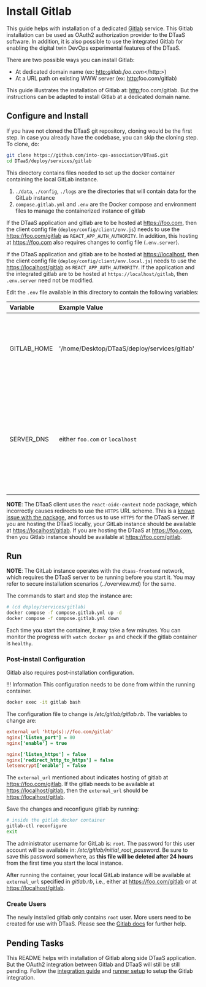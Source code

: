 # Install Gitlab

This guide helps with installation of a dedicated
[Gitlab](https://gitlab.com) service. This Gitlab installation can be used
as OAuth2 authorization provider to the DTaaS software.
In addition, it is also possible to use the integrated Gitlab for
enabling the digital twin DevOps experimental features of the DTaaS.

There are two possible ways you can install Gitlab:

* At dedicated domain name (ex: <http:>_gitlab.foo.com_</http:>)
* At a URL path on existing WWW server (ex: <http:>foo.com/gitlab</http>)

This guide illustrates the installation of Gitlab at:
<http:>foo.com/gitlab</http>. But the instructions can be
adapted to install Gitlab at a dedicated domain name.

## Configure and Install

If you have not cloned the DTaaS git repository, cloning would be
the first step.
In case you already have the codebase, you can skip the cloning step.
To clone, do:

```bash
git clone https://github.com/into-cps-association/DTaaS.git
cd DTaaS/deploy/services/gitlab
```

This directory contains files
needed to set up the docker container containing the local GitLab instance.

1. `./data`, `./config`, `./logs` are the directories that will contain data for
   the GitLab instance
1. `compose.gitlab.yml` and `.env` are the Docker compose and environment files
   to manage the containerized instance of gitlab

If the DTaaS application and gitlab are to be hosted at <https://foo.com>, then
the client config file (`deploy/config/client/env.js`)
needs to use the <https://foo.com/gitlab> as `REACT_APP_AUTH_AUTHORITY`.
In addition, this hosting at <https://foo.com> also requires changes to
config file (`.env.server`).

If the DTaaS application and gitlab are to be hosted at <https://localhost>, then
the client config file (`deploy/config/client/env.local.js`)
needs to use the <https://localhost/gitlab> as `REACT_APP_AUTH_AUTHORITY`.
If the application and the integrated gitlab are to be hosted at
`https://localhost/gitlab`, then `.env.server` need not be modified.

Edit the `.env` file available in this directory to contain the following variables:

| Variable    | Example Value                                | Explanation                                                                                                                  |
| :---------- | :------------------------------------------- | :--------------------------------------------------------------------------------------------------------------------------- |
| GITLAB_HOME | '/home/Desktop/DTaaS/deploy/services/gitlab' | Full path to the DTaaS gitlab directory. This is an absolute path with no trailing slash.                                    |
| SERVER_DNS  | either `foo.com` or `localhost`                               | The server DNS, if you are deploying with a dedicated server. Remember not use _http(s)_ at the beginning of the DNS string. |

**NOTE**: The DTaaS client uses the `react-oidc-context` node package, which
incorrectly causes redirects to use the `HTTPS` URL scheme. This is a
[known issue with the package](https://github.com/authts/react-oidc-context/issues/1288),
and forces us to use `HTTPS` for the DTaaS server. If you are hosting the DTaaS
locally, your GitLab instance should be available at <https://localhost/gitlab>.
If you are hosting the DTaaS at <https://foo.com>, then you Gitlab instance
should be available at <https://foo.com/gitlab>.

## Run

**NOTE**: The GitLab instance operates with the `dtaas-frontend` network, which
requires the DTaaS server to be running before you start it. You may refer to secure
installation scenarios
(../overview.md) for the same.

The commands to start and stop the instance are:

```bash
# (cd deploy/services/gitlab)
docker compose -f compose.gitlab.yml up -d
docker compose -f compose.gitlab.yml down
```

Each time you start the container, it may take a few minutes. You can monitor
the progress with `watch docker ps` and check if the gitlab container is
`healthy`.

### Post-install Configuration

Gitlab also requires post-installation configuration.

!!! Information
    <!-- markdownlint-disable-file MD013 -->
    This configuration needs to be done from within the running container.

```bash
docker exec -it gitlab bash
```

The configuration file to change is _/etc/gitlab/gitlab.rb_.
The variables to change are:

```ini
external_url 'http(s)://foo.com/gitlab'
nginx['listen_port'] = 80
nginx['enable'] = true

nginx['listen_https'] = false
nginx['redirect_http_to_https'] = false
letsencrypt['enable'] = false
```

The `external_url` mentioned about indicates hosting of gitlab at
<https://foo.com/gitlab>.
If the gitlab needs to be available at <https://localhost/gitlab>, then
the `external_url` should be <https://localhost/gitlab>.

Save the changes and reconfigure gitlab by running:

```bash
# inside the gitlab docker container
gitlab-ctl reconfigure
exit
```

The administrator username for GitLab is: `root`. The password for this user
account will be available in: _/etc/gitlab/initial_root_password_. Be sure to
save this password somewhere, as **this file will be deleted after 24 hours**
from the first time you start the local instance.

After running the container, your local GitLab instance will be available at
`external_url` specified in _gitlab.rb_, i.e., either at
<https://foo.com/gitlab> or at <https://localhost/gitlab>.

### Create Users

The newly installed gitlab only contains `root` user. More users need
to be created for use with DTaaS. Please see the
[Gitlab docs](https://docs.gitlab.com/ee/user/profile/account/create_accounts.html)
for further help.

## Pending Tasks

This README helps with installation of Gitlab along side DTaaS application.
But the OAuth2 integration between Gitlab and DTaaS will still be still pending.
Follow the [integration guide](integration.md) and
[runner setup](runner.md) to setup the Gitlab integration.
